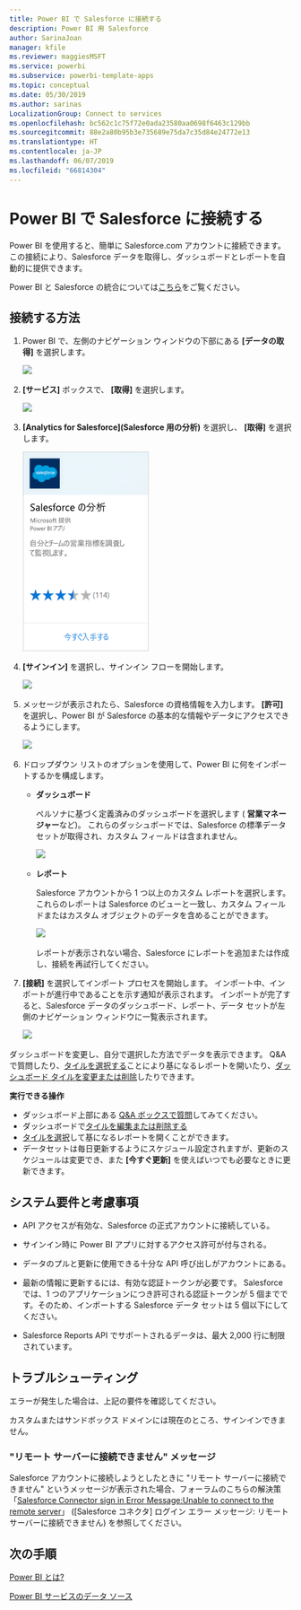 ```yaml
---
title: Power BI で Salesforce に接続する
description: Power BI 用 Salesforce
author: SarinaJoan
manager: kfile
ms.reviewer: maggiesMSFT
ms.service: powerbi
ms.subservice: powerbi-template-apps
ms.topic: conceptual
ms.date: 05/30/2019
ms.author: sarinas
LocalizationGroup: Connect to services
ms.openlocfilehash: bc562c1c75f72e0ada23580aa0698f6463c129bb
ms.sourcegitcommit: 88e2a80b95b3e735689e75da7c35d84e24772e13
ms.translationtype: HT
ms.contentlocale: ja-JP
ms.lasthandoff: 06/07/2019
ms.locfileid: "66814304"
---
```

# <a name="connect-to-salesforce-with-power-bi"></a>Power BI で Salesforce に接続する
Power BI を使用すると、簡単に Salesforce.com アカウントに接続できます。 この接続により、Salesforce データを取得し、ダッシュボードとレポートを自動的に提供できます。

Power BI と Salesforce の統合については[こちら](https://powerbi.microsoft.com/integrations/salesforce)をご覧ください。

## <a name="how-to-connect"></a>接続する方法
1. Power BI で、左側のナビゲーション ウィンドウの下部にある **[データの取得]** を選択します。
   
   ![](media/service-connect-to-salesforce/pbi_getdata.png) 
2. **[サービス]** ボックスで、 **[取得]** を選択します。
   
   ![](media/service-connect-to-salesforce/pbi_getservices.png) 
3. **[Analytics for Salesforce]\(Salesforce 用の分析\)** を選択し、 **[取得]** を選択します。  
   
   ![](media/service-connect-to-salesforce/salesforce.png)
4. **[サインイン]** を選択し、サインイン フローを開始します。
   
    ![](media/service-connect-to-salesforce/dialog.png)
5. メッセージが表示されたら、Salesforce の資格情報を入力します。 **[許可]** を選択し、Power BI が Salesforce の基本的な情報やデータにアクセスできるようにします。
   
   ![](media/service-connect-to-salesforce/sf_authorize.png)
6. ドロップダウン リストのオプションを使用して、Power BI に何をインポートするかを構成します。
   
   * **ダッシュボード**
     
     ペルソナに基づく定義済みのダッシュボードを選択します ( **営業マネージャー**など)。 これらのダッシュボードでは、Salesforce の標準データ セットが取得され、カスタム フィールドは含まれません。
     
     ![](media/service-connect-to-salesforce/pbi_salesforcechooserole.png)
   * **レポート**
     
     Salesforce アカウントから 1 つ以上のカスタム レポートを選択します。 これらのレポートは Salesforce のビューと一致し、カスタム フィールドまたはカスタム オブジェクトのデータを含めることができます。
     
     ![](media/service-connect-to-salesforce/pbi_salesforcereports.png)
     
     レポートが表示されない場合、Salesforce にレポートを追加または作成し、接続を再試行してください。

7. **[接続]** を選択してインポート プロセスを開始します。 インポート中、インポートが進行中であることを示す通知が表示されます。 インポートが完了すると、Salesforce データのダッシュボード、レポート、データ セットが左側のナビゲーション ウィンドウに一覧表示されます。
   
   ![](media/service-connect-to-salesforce/pbi_getdatasalesforcedash.png)

ダッシュボードを変更し、自分で選択した方法でデータを表示できます。 Q&A で質問したり、[タイルを選択する](consumer/end-user-tiles.md)ことにより基になるレポートを開いたり、[ダッシュボード タイルを変更または削除](service-dashboard-edit-tile.md)したりできます。

**実行できる操作**

* ダッシュボード上部にある [Q&A ボックスで質問](consumer/end-user-q-and-a.md)してみてください。
* ダッシュボードで[タイルを編集または削除する](service-dashboard-edit-tile.md)
* [タイルを選択](service-dashboard-tiles.md)して基になるレポートを開くことができます。
* データセットは毎日更新するようにスケジュール設定されますが、更新のスケジュールは変更でき、また **[今すぐ更新]** を使えばいつでも必要なときに更新できます。

## <a name="system-requirements-and-considerations"></a>システム要件と考慮事項

- API アクセスが有効な、Salesforce の正式アカウントに接続している。

- サインイン時に Power BI アプリに対するアクセス許可が付与される。

- データのプルと更新に使用できる十分な API 呼び出しがアカウントにある。

- 最新の情報に更新するには、有効な認証トークンが必要です。 Salesforce では、1 つのアプリケーションにつき許可される認証トークンが 5 個までです。そのため、インポートする Salesforce データ セットは 5 個以下にしてください。

- Salesforce Reports API でサポートされるデータは、最大 2,000 行に制限されています。


## <a name="troubleshooting"></a>トラブルシューティング

エラーが発生した場合は、上記の要件を確認してください。 

カスタムまたはサンドボックス ドメインには現在のところ、サインインできません。

### <a name="unable-to-connect-to-the-remote-server-message"></a>"リモート サーバーに接続できません" メッセージ

Salesforce アカウントに接続しようとしたときに "リモート サーバーに接続できません" というメッセージが表示された場合、フォーラムのこちらの解決策「[Salesforce Connector sign in Error Message:Unable to connect to the remote server](https://www.outsystems.com/forums/Forum_TopicView.aspx?TopicId=17674&TopicName=log-in-error-message-unable-to-connect-to-the-remote-server&)」 ([Salesforce コネクタ] ログイン エラー メッセージ: リモート サーバーに接続できません) を参照してください。


## <a name="next-steps"></a>次の手順
[Power BI とは?](power-bi-overview.md)

[Power BI サービスのデータ ソース](service-get-data.md)

